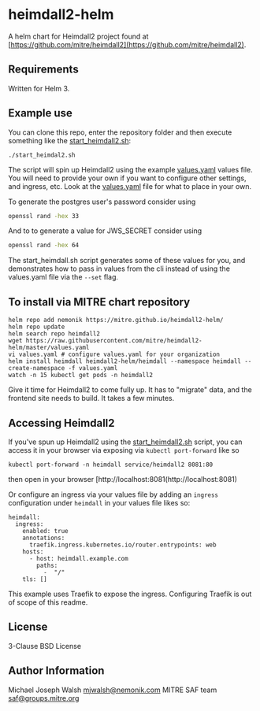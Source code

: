 # heimdall2-helm

A helm chart for Heimdall2 project found at [https://github.com/mitre/heimdall2](https://github.com/mitre/heimdall2).

## Requirements

Written for Helm 3.

## Example use

You can clone this repo, enter the repository folder and then execute something like the [start_heimdall2.sh](start_heimdall2.sh):

```
./start_heimdal2.sh
```

The script will spin up Heimdall2 using the example [values.yaml](values.yaml) values file.  You will need
to provide your own if you want to configure other settings, and ingress, etc.  Look at the [values.yaml](values.yaml)
file for what to place in your own.

To generate the postgres user's password consider using

```bash
openssl rand -hex 33
``` 

And to to generate a value for JWS_SECRET consider using 

```bash
openssl rand -hex 64
```

The start_heimdall.sh script generates some of these values for you, and demonstrates how to pass in values from the cli instead of using the values.yaml file via the `--set` flag.

## To install via MITRE chart repository

```
helm repo add nemonik https://mitre.github.io/heimdall2-helm/
helm repo update
helm search repo heimdall2
wget https://raw.githubusercontent.com/mitre/heimdall2-helm/master/values.yaml
vi values.yaml # configure values.yaml for your organization
helm install heimdall heimdall2-helm/heimdall --namespace heimdall --create-namespace -f values.yaml
watch -n 15 kubectl get pods -n heimdall2
```

Give it time for Heimdall2 to come fully up.  It has to "migrate" data, and the frontend site needs to build. It takes a few minutes.

## Accessing Heimdall2

If you've spun up Heimdall2 using the [start_heimdall2.sh](start_heimdall2.sh) script, you can access it in your
browser via exposing via `kubectl port-forward` like so

```
kubectl port-forward -n heimdall service/heimdall2 8081:80
```

then open in your browser [http://localhost:8081(http://localhost:8081)

Or configure an ingress via your values file by adding an `ingress` configuration under
`heimdall` in your values file likes so:

```
heimdall:
  ingress:
    enabled: true
    annotations:
      traefik.ingress.kubernetes.io/router.entrypoints: web
    hosts:
      - host: heimdall.example.com
        paths:
          -  "/"
    tls: []
``` 

This example uses Traefik to expose the ingress.  Configuring Traefik is out of scope of this 
readme.  


## License

3-Clause BSD License

## Author Information

Michael Joseph Walsh <mjwalsh@nemonik.com>
MITRE SAF team <saf@groups.mitre.org>
